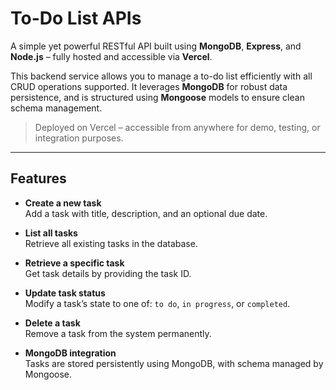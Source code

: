 # To-Do List APIs

A simple yet powerful RESTful API built using **MongoDB**, **Express**, and **Node.js** – fully hosted and accessible via **Vercel**.

This backend service allows you to manage a to-do list efficiently with all CRUD operations supported. It leverages **MongoDB** for robust data persistence, and is structured using **Mongoose** models to ensure clean schema management.

> Deployed on Vercel – accessible from anywhere for demo, testing, or integration purposes.

---

## Features

- **Create a new task**  
  Add a task with title, description, and an optional due date.

- **List all tasks**  
  Retrieve all existing tasks in the database.

- **Retrieve a specific task**  
  Get task details by providing the task ID.

- **Update task status**  
  Modify a task’s state to one of: `to do`, `in progress`, or `completed`.

- **Delete a task**  
  Remove a task from the system permanently.

- **MongoDB integration**  
  Tasks are stored persistently using MongoDB, with schema managed by Mongoose.
